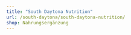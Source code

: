 ```yaml
---
title: "South Daytona Nutrition"
url: /south-daytona/south-daytona-nutrition/
shop: Nahrungsergänzung
---
```

